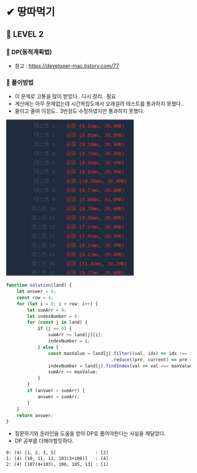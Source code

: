 # ✔ 땅따먹기
## 🌈 LEVEL 2
### 🔸 DP(동적계획법)
- 참고 : https://developer-mac.tistory.com/77
### 🔸 풀이방법
- 이 문제로 고통을 많이 받았다.. 다시 정리.. 필요
- 계산에는 아무 문제없는데 시간복잡도에서 오래걸려 테스트를 통과하지 못했다..
- 줄이고 줄여 이정도.. 3번정도 수정하였지만 통과하지 못했다.

![img](./img/1.PNG)

```javascript
function solution(land) {
    let answer = 0;
    const row = 4;
    for (let i = 0; i < row; i++) {
        let sumArr = 0;
        let indexNumber = 0;
        for (const j in land) {
            if (j == 0) {
                sumArr += land[j][i];
                indexNumber = i;
            } else {
                const maxValue = land[j].filter((val, idx) => idx !== indexNumber)
                                        .reduce((pre, current) => pre > current ? pre : current);
                indexNumber = land[j].findIndex(val => val === maxValue);
                sumArr += maxValue;
            }
        }
        if (answer < sumArr) {
            answer = sumArr;
        }
    }
    return answer;
}
```
- 질문하기와 온라인을 도움을 받아 DP로 풀어야한다는 사실을 깨달았다. 
- DP 공부를 더해야할듯하다.
```
0: (4) [1, 2, 3, 5]               : [2]
1: (4) [10, 11, 12, 103(3+100)]   : [4]
2: (4) [107(4+103), 106, 105, 13] : [1]
```